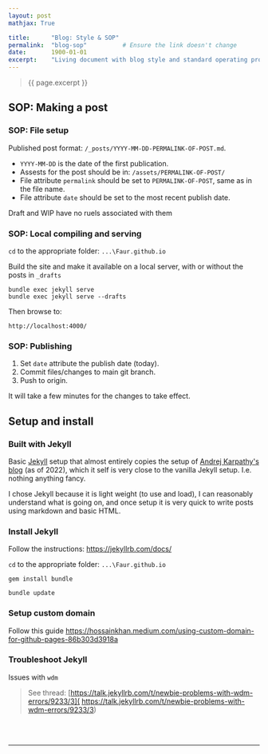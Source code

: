 ```yaml
---
layout: post
mathjax: True

title:      "Blog: Style & SOP"
permalink:  "blog-sop"          # Ensure the link doesn't change
date:       1900-01-01         
excerpt:    "Living document with blog style and standard operating procedures."
---
```


> {{ page.excerpt }}
<!-- SHOULD BE IN THE TOP OF EACH POST-->
<!-- TODO: put this into the headder -->

## SOP: Making a post

### SOP: File setup

Published post format: `/_posts/YYYY-MM-DD-PERMALINK-OF-POST.md`. 
* `YYYY-MM-DD` is the date of the first publication.
* Assests for the post should be in: `/assets/PERMALINK-OF-POST/`
* File attribute `permalink` should be set to `PERMALINK-OF-POST`, same as in the file name.
* File attribute `date` should be set to the most recent publish date.

Draft and WIP have no ruels associated with them

### SOP: Local compiling and serving

`cd` to the appropriate folder: `...\Faur.github.io`

Build the site and make it available on a local server, with or without the posts in `_drafts`

    bundle exec jekyll serve
    bundle exec jekyll serve --drafts

Then browse to: 

    http://localhost:4000/

### SOP: Publishing
1. Set `date` attribute the publish date (today).
1. Commit files/changes to main git branch.
1. Push to origin.

It will take a few minutes for the changes to take effect.


## Setup and install

### Built with Jekyll
Basic [Jekyll](http://jekyllrb.com/) setup that almost entirely copies the setup of [Andrej Karpathy's blog](https://github.com/karpathy/karpathy.github.io) (as of 2022), which it self is very close to the vanilla Jekyll setup. I.e. nothing anything fancy.

I chose Jekyll because it is light weight (to use and load), I can reasonably understand what is going on, and once setup it is very quick to write posts using markdown and basic HTML.

### Install Jekyll
Follow the instructions:
https://jekyllrb.com/docs/

`cd` to the appropriate folder: `...\Faur.github.io`

	gem install bundle

    bundle update 


### Setup custom domain
Follow this guide [https://hossainkhan.medium.com/using-custom-domain-for-github-pages-86b303d3918a
](https://hossainkhan.medium.com/using-custom-domain-for-github-pages-86b303d3918a
)


### Troubleshoot Jekyll

Issues with `wdm` 
> See thread: 
> [https://talk.jekyllrb.com/t/newbie-problems-with-wdm-errors/9233/3](    https://talk.jekyllrb.com/t/newbie-problems-with-wdm-errors/9233/3)


<!-- TODO: Put this in the footer -->
<!-- END EACH POST WITH THIS -->
<br><br>

___